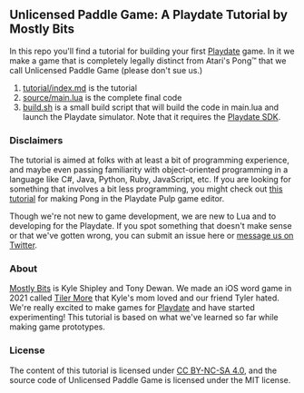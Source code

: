 ## Unlicensed Paddle Game: A Playdate Tutorial by Mostly Bits

In this repo you'll find a tutorial for building your first [Playdate](https://play.date/) game. In it we make a game that is completely legally distinct from Atari's Pong™ that we call Unlicensed Paddle Game (please don't sue us.)

1. [tutorial/index.md](tutorial/index.md) is the tutorial
2. [source/main.lua](source/main.lua) is the complete final code
3. [build.sh](build.sh) is a small build script that will build the code in main.lua and launch the Playdate simulator. Note that it requires the [Playdate SDK](https://play.date/dev/).

### Disclaimers
The tutorial is aimed at folks with at least a bit of programming experience, and maybe even passing familiarity with object-oriented programming in a language like C#, Java, Python, Ruby, JavaScript, etc. If you are looking for something that involves a bit less programming, you might check out [this tutorial](https://devforum.play.date/t/pulp-pong-dev-tutorial/2315/1) for making Pong in the Playdate Pulp game editor.

Though we're not new to game development, we are new to Lua and to developing for the Playdate. If you spot something that doesn't make sense or that we've gotten wrong, you can submit an issue here or [message us on Twitter](https://twitter.com/mostlybits).

### About
[Mostly Bits](https://mostlybits.co/) is Kyle Shipley and Tony Dewan. We made an iOS word game in 2021 called [Tiler More](http://tilermore.com/) that Kyle's mom loved and our friend Tyler hated. We're really excited to make games for [Playdate](https://play.date/) and have started experimenting! This tutorial is based on what we've learned so far while making game prototypes.

### License
The content of this tutorial is licensed under [CC BY-NC-SA 4.0](http://creativecommons.org/licenses/by-nc-sa/4.0/), and the source code of Unlicensed Paddle Game is licensed under the MIT license.
